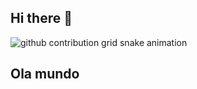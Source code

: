 ## Hi there 👋
<picture align="center">
  <source media="(prefers-color-scheme: dark)" srcset="https://raw.githubusercontent.com/joaovitorangelo/joaovitorangelo/output/github-contribution-grid-snake-dark.svg">
  <source media="(prefers-color-scheme: light)" srcset="https://raw.githubusercontent.com/joaovitorangelo/joaovitorangelo/output/github-contribution-grid-snake-dark.svg">
  <img align="center" alt="github contribution grid snake animation" src="https://raw.githubusercontent.com/mari4souza/joaovitorangelo/output/github-contribution-grid-snake.svg">
</picture>

## Ola mundo
